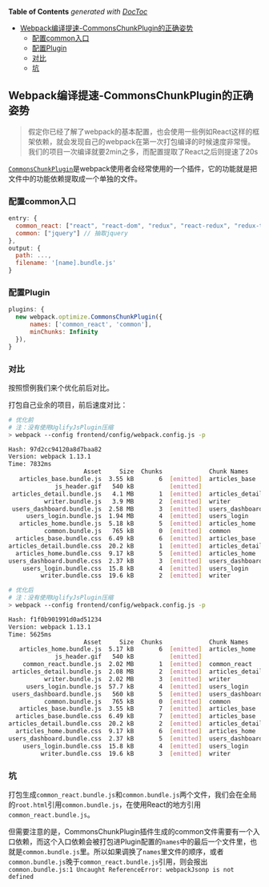 <!-- START doctoc generated TOC please keep comment here to allow auto update -->
<!-- DON'T EDIT THIS SECTION, INSTEAD RE-RUN doctoc TO UPDATE -->
**Table of Contents**  *generated with [DocToc](https://github.com/thlorenz/doctoc)*

- [Webpack编译提速-CommonsChunkPlugin的正确姿势](#webpack%E7%BC%96%E8%AF%91%E6%8F%90%E9%80%9F-commonschunkplugin%E7%9A%84%E6%AD%A3%E7%A1%AE%E5%A7%BF%E5%8A%BF)
  - [配置common入口](#%E9%85%8D%E7%BD%AEcommon%E5%85%A5%E5%8F%A3)
  - [配置Plugin](#%E9%85%8D%E7%BD%AEplugin)
  - [对比](#%E5%AF%B9%E6%AF%94)
  - [坑](#%E5%9D%91)

<!-- END doctoc generated TOC please keep comment here to allow auto update -->

## Webpack编译提速-CommonsChunkPlugin的正确姿势

> 假定你已经了解了webpack的基本配置，也会使用一些例如React这样的框架依赖，就会发现自己的webpack在第一次打包编译的时候速度非常慢。我们的项目一次编译就要2min之多，而配置提取了React之后则提速了20s

[`CommonsChunkPlugin`](https://webpack.github.io/docs/list-of-plugins.html#commonschunkplugin)是webpack使用者会经常使用的一个插件，它的功能就是把文件中的功能依赖提取成一个单独的文件。

### 配置common入口

```javascript
entry: {
  common_react: ["react", "react-dom", "redux", "react-redux", "redux-thunk", "classnames"], // 提取出React/Redux等依赖，避免重复打包
  common: ["jquery"] // 抽取jquery
},
output: {
  path: ...,
  filename: '[name].bundle.js'
}
```

### 配置Plugin

```javascript
plugins: {
  new webpack.optimize.CommonsChunkPlugin({
      names: ['common_react', 'common'],
      minChunks: Infinity
  }),
}
```

### 对比

按照惯例我们来个优化前后对比。

打包自己业余的项目，前后速度对比：

```bash
# 优化前
# 注：没有使用UglifyJsPlugin压缩
> webpack --config frontend/config/webpack.config.js -p

Hash: 97d2cc94120a8d7baa82
Version: webpack 1.13.1
Time: 7832ms
                     Asset     Size  Chunks             Chunk Names
   articles_base.bundle.js  3.55 kB       6  [emitted]  articles_base
             js_header.gif   540 kB          [emitted]  
 articles_detail.bundle.js   4.1 MB       1  [emitted]  articles_detail
          writer.bundle.js   3.9 MB       2  [emitted]  writer
 users_dashboard.bundle.js  2.58 MB       3  [emitted]  users_dashboard
     users_login.bundle.js  1.94 MB       4  [emitted]  users_login
   articles_home.bundle.js  5.18 kB       5  [emitted]  articles_home
          common.bundle.js   765 kB       0  [emitted]  common
  articles_base.bundle.css  6.49 kB       6  [emitted]  articles_base
articles_detail.bundle.css  20.2 kB       1  [emitted]  articles_detail
  articles_home.bundle.css  9.17 kB       5  [emitted]  articles_home
users_dashboard.bundle.css  2.37 kB       3  [emitted]  users_dashboard
    users_login.bundle.css  15.8 kB       4  [emitted]  users_login
         writer.bundle.css  19.6 kB       2  [emitted]  writer
```

```bash
# 优化后
# 注：没有使用UglifyJsPlugin压缩
> webpack --config frontend/config/webpack.config.js -p

Hash: f1f0b901991d0ad51234
Version: webpack 1.13.1
Time: 5625ms
                     Asset     Size  Chunks             Chunk Names
   articles_home.bundle.js  5.17 kB       6  [emitted]  articles_home
             js_header.gif   540 kB          [emitted]  
    common_react.bundle.js  2.02 MB       1  [emitted]  common_react
 articles_detail.bundle.js  2.08 MB       2  [emitted]  articles_detail
          writer.bundle.js  2.02 MB       3  [emitted]  writer
     users_login.bundle.js  57.7 kB       4  [emitted]  users_login
 users_dashboard.bundle.js   560 kB       5  [emitted]  users_dashboard
          common.bundle.js   765 kB       0  [emitted]  common
   articles_base.bundle.js  3.55 kB       7  [emitted]  articles_base
  articles_base.bundle.css  6.49 kB       7  [emitted]  articles_base
articles_detail.bundle.css  20.2 kB       2  [emitted]  articles_detail
  articles_home.bundle.css  9.17 kB       6  [emitted]  articles_home
users_dashboard.bundle.css  2.37 kB       5  [emitted]  users_dashboard
    users_login.bundle.css  15.8 kB       4  [emitted]  users_login
         writer.bundle.css  19.6 kB       3  [emitted]  writer
```

### 坑

打包生成`common_react.bundle.js`和`common.bundle.js`两个文件，我们会在全局的`root.html`引用`common.bundle.js`，在使用React的地方引用`common_react.bundle.js`。

但需要注意的是，CommonsChunkPlugin插件生成的common文件需要有一个入口依赖，而这个入口依赖会被打包进Plugin配置的`names`中的最后一个文件里，也就是`common.bundle.js`里。所以如果调换了`names`里文件的顺序，或者`common.bundle.js`晚于`common_react.bundle.js`引用，则会报出
`common.bundle.js:1 Uncaught ReferenceError: webpackJsonp is not defined`
